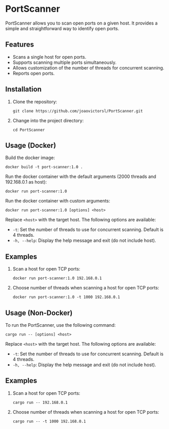 # PortScanner

PortScanner allows you to scan open ports on a given host. It provides a simple and straightforward way to identify open ports.

## Features

- Scans a single host for open ports.
- Supports scanning multiple ports simultaneously.
- Allows customization of the number of threads for concurrent scanning.
- Reports open ports.

## Installation

1. Clone the repository:

   ```
   git clone https://github.com/joaovictorsl/PortScanner.git
   ```

2. Change into the project directory:

   ```
   cd PortScanner
   ```

## Usage (Docker)

Build the docker image:

```
docker build -t port-scanner:1.0 .
```

Run the docker container with the default arguments (2000 threads and 192.168.0.1 as host):

```
docker run port-scanner:1.0
```

Run the docker container with custom arguments:

```
docker run port-scanner:1.0 [options] <host>
```

Replace `<host>` with the target host. The following options are available:

- `-t`: Set the number of threads to use for concurrent scanning. Default is 4 threads.
- `-h, --help`: Display the help message and exit (do not include host).

## Examples

1. Scan a host for open TCP ports:

   ```
   docker run port-scanner:1.0 192.168.0.1
   ```

2. Choose number of threads when scanning a host for open TCP ports:

   ```
   docker run port-scanner:1.0 -t 1000 192.168.0.1
   ```

## Usage (Non-Docker)

To run the PortScanner, use the following command:

```
cargo run -- [options] <host>
```

Replace `<host>` with the target host. The following options are available:

- `-t`: Set the number of threads to use for concurrent scanning. Default is 4 threads.
- `-h, --help`: Display the help message and exit (do not include host).

## Examples

1. Scan a host for open TCP ports:

   ```
   cargo run -- 192.168.0.1
   ```

2. Choose number of threads when scanning a host for open TCP ports:

   ```
   cargo run -- -t 1000 192.168.0.1
   ```

